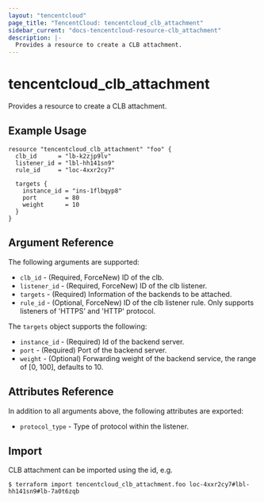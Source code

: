 ```yaml
---
layout: "tencentcloud"
page_title: "TencentCloud: tencentcloud_clb_attachment"
sidebar_current: "docs-tencentcloud-resource-clb_attachment"
description: |-
  Provides a resource to create a CLB attachment.
---
```


# tencentcloud_clb_attachment

Provides a resource to create a CLB attachment.

## Example Usage

```hcl
resource "tencentcloud_clb_attachment" "foo" {
  clb_id      = "lb-k2zjp9lv"
  listener_id = "lbl-hh141sn9"
  rule_id     = "loc-4xxr2cy7"

  targets {
    instance_id = "ins-1flbqyp8"
    port        = 80
    weight      = 10
  }
}
```

## Argument Reference

The following arguments are supported:

* `clb_id` - (Required, ForceNew) ID of the clb.
* `listener_id` - (Required, ForceNew)  ID of the clb listener.
* `targets` - (Required)  Information of the backends to be attached.
* `rule_id` - (Optional, ForceNew) ID of the clb listener rule. Only supports listeners of 'HTTPS' and 'HTTP' protocol.

The `targets` object supports the following:

* `instance_id` - (Required) Id of the backend server.
* `port` - (Required) Port of the backend server.
* `weight` - (Optional) Forwarding weight of the backend service, the range of [0, 100], defaults to 10.

## Attributes Reference

In addition to all arguments above, the following attributes are exported:

* `protocol_type` - Type of protocol within the listener.


## Import

CLB attachment can be imported using the id, e.g.

```
$ terraform import tencentcloud_clb_attachment.foo loc-4xxr2cy7#lbl-hh141sn9#lb-7a0t6zqb
```


